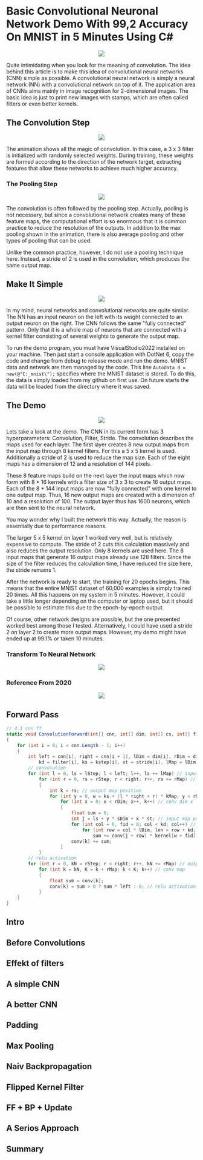
# Basic Convolutional Neuronal Network Demo With 99,2 Accuracy On MNIST in 5 Minutes Using C#

<p align="center">
  <img src="https://github.com/grensen/convolutional_neural_network/blob/main/figures/convolution_meaning.png?raw=true">
</p>

Quite intimidating when you look for the meaning of convolution. The idea behind this article is to make this idea of convolutional neural networks (CNN) simple as possible. A convolutional neural network is simply a neural network (NN) with a convolutional network on top of it. The application area of CNNs aims mainly in image recognition for 2-dimensional images. The basic idea is just to print new images with stamps, which are often called filters or even better kernels.

## The Convolution Step

<p align="center">
  <img src="https://github.com/grensen/convolutional_neural_network/blob/main/figures/convolution_explainer.gif?raw=true">
</p>

The animation shows all the magic of convolution. In this case, a 3 x 3 filter is initialized with randomly selected weights. During training, these weights are formed according to the direction of the network target, extracting features that allow these networks to achieve much higher accuracy. 

### The Pooling Step

<p align="center">
  <img src="https://github.com/grensen/convolutional_neural_network/blob/main/figures/max_pooling_explainer.gif?raw=true">
</p>

The convolution is often followed by the pooling step. Actually, pooling is not necessary, but since a convolutional network creates many of these feature maps, the computational effort is so enormous that it is common practice to reduce the resolution of the outputs. In addition to the max pooling shown in the animation, there is also average pooling and other types of pooling that can be used.

Unlike the common practice, however, I do not use a pooling technique here. Instead, a stride of 2 is used in the convolution, which produces the same output map.

## Make It Simple

<p align="center">
  <img src="https://github.com/grensen/convolutional_neural_network/blob/main/figures/NN_vs._CNN_ji.png?raw=true">
</p>

In my mind, neural networks and convolutional networks are quite similar. The NN has an input neuron on the left with its weight connected to an output neuron on the right. The CNN follows the same "fully connected" pattern. Only that it is a whole map of neurons that are connected with a kernel filter consisting of several weights to generate the output map. 

To run the demo program, you must have VisualStudio2022 installed on your machine. Then just start a console application with DotNet 6, copy the code and change from debug to release mode and run the demo. MNIST data and network are then managed by the code. This line `AutoData d = new(@"C:_mnist\");` specifies where the MNIST dataset is stored. To do this, the data is simply loaded from my github on first use. On future starts the data will be loaded from the directory where it was saved.

## The Demo

<p align="center">
  <img src="https://github.com/grensen/convolutional_neural_network/blob/main/figures/cnn_demo.png?raw=true">
</p>


Lets take a look at the demo. The CNN in its current form has 3 hyperparameters: Convolution, Filter, Stride.
The convolution describes the maps used for each layer. The first layer creates 8 new output maps from the input map through 8 kernel filters. For this a 5 x 5 kernel is used. Additionally a stride of 2 is used to reduce the map size. Each of the eight maps has a dimension of 12 and a resolution of 144 pixels.

These 8 feature maps build on the next layer the input maps which now form with 8 * 16 kernels with a filter size of 3 x 3 to create 16 output maps. Each of the 8 * 144 input maps are now "fully connected" with one kernel to one output map. Thus, 16 new output maps are created with a dimension of 10 and a resolution of 100. The output layer thus has 1600 neurons, which are then sent to the neural network.

You may wonder why I built the network this way. Actually, the reason is essentially due to performance reasons.

The larger 5 x 5 kernel on layer 1 worked very well, but is relatively expensive to compute. The stride of 2 cuts this calculation massively and also reduces the output resolution. Only 8 kernels are used here. The 8 input maps that generate 16 output maps already use 128 filters. Since the size of the filter reduces the calculation time, I have reduced the size here, the stride remains 1.

After the network is ready to start, the training for 20 epochs begins. This means that the entire MNIST dataset of 60,000 examples is simply trained 20 times. All this happens on my system in 5 minutes. However, it could take a little longer depending on the computer or laptop used, but it should be possible to estimate this due to the epoch-by-epoch output. 

Of course, other network designs are possible, but the one presented worked best among those I tested. Alternatively, I could have used a stride 2 on layer 2 to create more output maps. However, my demo might have ended up at 99.1% or taken 10 minutes.

### Transform To Neural Network

<p align="center">
  <img src="https://github.com/grensen/convolutional_neural_network/blob/main/figures/nn_demo.png?raw=true">
</p>

### Reference From 2020

<p align="center">
  <img src="https://github.com/grensen/convolutional_neural_network/blob/main/figures/nn_ref.png?raw=true">
</p>

## Forward Pass

~~~cs
// 4.1 cnn ff
static void ConvolutionForward(int[] cnn, int[] dim, int[] cs, int[] filter, int[] kstep, int[] stride, float[] conv, float[] kernel)
{
    for (int i = 0; i < cnn.Length - 1; i++)
    {
        int left = cnn[i], right = cnn[i + 1], lDim = dim[i], rDim = dim[i + 1], lStep = cs[i + 0], rStep = cs[i + 1],
            kd = filter[i], ks = kstep[i], st = stride[i], lMap = lDim * lDim, rMap = rDim * rDim, kMap = kd * kd, sDim = st * lDim;
        // convolution
        for (int l = 0, ls = lStep; l < left; l++, ls += lMap) // input channel feature map 
            for (int r = 0, rs = rStep; r < right; r++, rs += rMap) // output channel feature map 
            {
                int k = rs; // output map position 
                for (int y = 0, w = ks + (l * right + r) * kMap; y < rDim; y++) // conv dim y
                    for (int x = 0; x < rDim; x++, k++) // conv dim x
                    {
                        float sum = 0;
                        int j = ls + y * sDim + x * st; // input map position for kernel operation
                        for (int col = 0, fid = 0; col < kd; col++) // filter dim y 
                            for (int row = col * lDim, len = row + kd; row < len; row++, fid++) // filter dim x     
                                sum += conv[j + row] * kernel[w + fid];
                        conv[k] += sum;
                    }
            }
        // relu activation
        for (int r = 0, kN = rStep; r < right; r++, kN += rMap) // output maps 
            for (int k = kN, K = k + rMap; k < K; k++) // conv map
            {
                float sum = conv[k];
                conv[k] = sum > 0 ? sum * left : 0; // relu activation for each neuron
            }
    }
}
~~~


## Intro

## Before Convolutions



## Effekt of filters

## A simple CNN

## A better CNN

## Padding

## Max Pooling

## Naiv Backpropagation

## Flipped Kernel Filter

## FF + BP + Update

## A Serios Approach

## Summary

